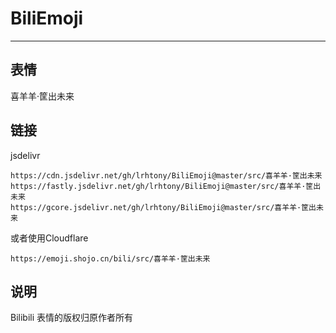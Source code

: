 # BiliEmoji
---
## 表情
喜羊羊·筐出未来
## 链接
jsdelivr
```
https://cdn.jsdelivr.net/gh/lrhtony/BiliEmoji@master/src/喜羊羊·筐出未来
https://fastly.jsdelivr.net/gh/lrhtony/BiliEmoji@master/src/喜羊羊·筐出未来
https://gcore.jsdelivr.net/gh/lrhtony/BiliEmoji@master/src/喜羊羊·筐出未来
```
或者使用Cloudflare
```
https://emoji.shojo.cn/bili/src/喜羊羊·筐出未来
```
## 说明
Bilibili 表情的版权归原作者所有

